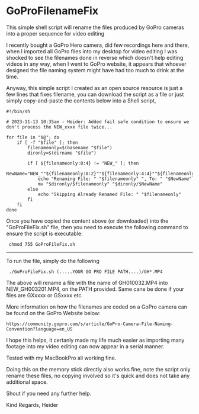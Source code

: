 # GoProFilenameFix
This simple shell script will rename the files produced by GoPro cameras into a proper sequence for video editing

I recently bought a GoPro Hero camera, did few recordings here and there, when I imported all GoPro files into my desktop 
for video editing I was shocked to see the filenames done in reverse which doesn't help editing videos in any way, when I 
went to GoPro website, it appears that whoever designed the file naming system might have had too much to drink at the time. 

Anyway, this simple script I created as an open source resource is just a few lines that fixes filename, you can download the 
script as a file or just simply copy-and-paste the contents below into a Shell script, 



    #!/bin/sh

    # 2023-11-13 10:35am - Heider: Added fail safe condition to ensure we don't process the NEW_xxxx file twice...
    
    for file in "$@"; do
    	if [ -f "$file" ]; then 
    		filenameonly=$(basename "$file")
		    dironly=$(dirname "$file")
    
		    if [ ${filenameonly:0:4} != "NEW_" ]; then
    			NewName="NEW_""${filenameonly:0:2}""${filenameonly:4:4}""${filenameonly:2:2}""${filenameonly:8:4}"
			    echo "Renaming File: " "$filenameonly" ", To: " "$NewName" 
			    mv "$dironly/$filenameonly" "$dironly/$NewName"
		    else
    			echo "Skipping Already Renamed File: " "$filenameonly"
		    fi
    	fi
    done
    




Once you have copied the content above (or downloaded) into the "GoProFileFix.sh" file, then you need to execute the following
command to ensure the script is executable: 

     chmod 755 GoProFileFix.sh

------------------------------------

To run the file, simply do the following

     ./GoProFileFix.sh (.....YOUR GO PRO FILE PATH....)/GH*.MP4

The above will rename a file with the name of GH010032.MP4 into NEW_GH003201.MP4, on the PATH provided. Same cane be
done if your files are GXxxxx or GSxxxx etc. 

More information on how the filenames are coded on a GoPro camera can be found on the GoPro Website below: 

    https://community.gopro.com/s/article/GoPro-Camera-File-Naming-Convention?language=en_US

I hope this helps, it certanly made my life much easier as importing many footage into my video editing can now appear 
in a serial manner.

Tested with my MacBookPro all working fine. 

Doing this on the memory stick directly also works fine, note the script only rename these files, no copying involved so
it's quick and does not take any additional space. 

Shout if you need any further help. 


Kind Regards,
Heider
